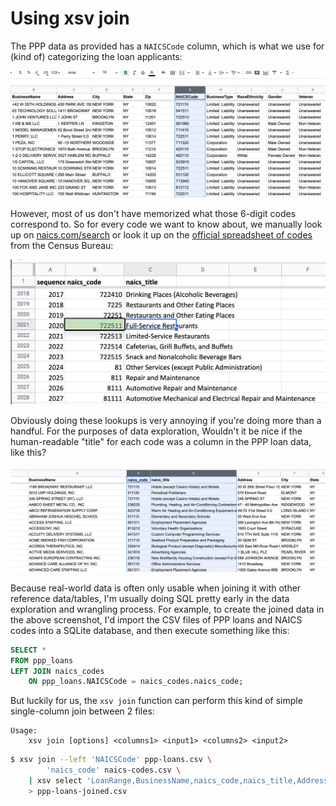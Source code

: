 # Using xsv join

The PPP data as provided has a `NAICSCode` column, which is what we use for (kind of) categorizing the loan applicants:

<img src="assets/images/ppp-naics-code-column.png" alt="ppp-naics-code-column.png">

However, most of us don't have memorized what those 6-digit codes correspond to. So for every code we want to know about, we manually look up on [naics.com/search](naics.com/search) or look it up on the [official spreadsheet of codes](https://docs.google.com/spreadsheets/d/1AkKFHJb1GSOmPTzNyPsg3swulqbmwm8hGZVW0J-5tk8/edit#gid=1223701275) from the Census Bureau:

<img src="assets/images/naics-lookup-code.png" alt="naics-lookup-code.png">

Obviously doing these lookups is very annoying if you're doing more than a handful. For the purposes of data exploration, Wouldn't it be nice if the human-readable "title" for each code was a column in the PPP loan data, like this?

<img src="assets/images/ppp-naics-code-title-joined.png" alt="ppp-naics-code-title-joined.png">

Because real-world data is often only usable when joining it with other reference data/tables, I'm usually doing SQL pretty early in the data exploration and wrangling process. For example, to create the joined data in the above screenshot, I'd import the CSV files of PPP loans and NAICS codes into a SQLite database, and then execute something like this:

```sql
SELECT *
FROM ppp_loans
LEFT JOIN naics_codes
    ON ppp_loans.NAICSCode = naics_codes.naics_code;
```

But luckily for us, the `xsv join` function can perform this kind of simple single-column join between 2 files:


```
Usage:
    xsv join [options] <columns1> <input1> <columns2> <input2>
```





```sh
$ xsv join --left 'NAICSCode' ppp-loans.csv \
        'naics_code' naics-codes.csv \
    | xsv select 'LoanRange,BusinessName,naics_code,naics_title,Address-CD' \
    > ppp-loans-joined.csv
```
